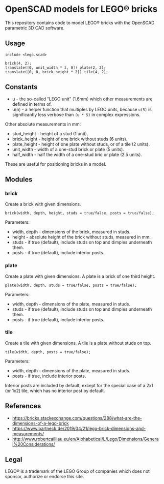 # OpenSCAD models for LEGO® bricks

This repository contains code to model LEGO® bricks with the OpenSCAD parametric
3D CAD software.

## Usage

```
include <lego.scad>

brick(4, 2);
translate([0, unit_width * 3, 0]) plate(2, 2);
translate([0, 0, brick_height * 2]) tile(4, 2);
```

## Constants

*   u - the so-called "LEGO unit" (1.6mm) which other measurements are defined
    in terms of.
*   u(n) - a helper function that multiples by LEGO units, because `u(5)` is
    significantly less verbose than `(u * 5)` in complex expressions.

Other absolute measurements in mm:

*   stud_height - height of a stud (1 unit).
*   brick_height - height of one brick without studs (6 units).
*   plate_height - height of one plate without studs, or of a tile (2 units).
*   unit_width - width of a one-stud brick or plate (5 units).
*   half_width - half the width of a one-stud bric or plate (2.5 units).

These are useful for positioning bricks in a model.

## Modules

### brick

Create a brick with given dimensions.

```
brick(width, depth, height, studs = true/false, posts = true/false);
```

Parameters:

*   width, depth - dimensions of the brick, measured in studs.
*   height - absolute height of the brick without studs, measured in mm.
*   studs - if true (default), include studs on top and dimples underneath them.
*   posts - if true (default), include interior posts.

### plate

Create a plate with given dimensions. A plate is a brick of one third height.

```
plate(width, depth, studs = true/false, posts = true/false);
```

Parameters:

*   width, depth - dimensions of the plate, measured in studs.
*   studs - if true (default), include studs on top and dimples underneath them.
*   posts - if true (default), include interior posts.

### tile

Create a tile with given dimensions. A tile is a plate without studs on top.

```
tile(width, depth, posts = true/false);
```

Parameters:

*   width, depth - dimensions of the plate, measured in studs.
*   posts - if true, include interior posts.

Interior posts are included by default, except for the special case of a 2x1 (or
1x2) tile, which has no interior post by default.

## References

*   https://bricks.stackexchange.com/questions/288/what-are-the-dimensions-of-a-lego-brick
*   https://www.bartneck.de/2019/04/21/lego-brick-dimensions-and-measurements/
*   http://www.robertcailliau.eu/en/Alphabetical/L/Lego/Dimensions/General%20Considerations/

## Legal

LEGO® is a trademark of the LEGO Group of companies which does not sponsor,
authorize or endorse this site.
